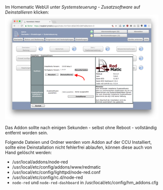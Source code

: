 Im Homematic WebUI unter _Systemsteuerung_ - _Zusatzsoftware_ auf _Deinstallieren_ klicken:
![](images/uninstall.png)

Das Addon sollte nach einigen Sekunden - selbst ohne Reboot - vollständig entfernt worden sein. 

Folgende Dateien und Ordner werden vom Addon auf der CCU Installiert, sollte eine Deinstallation nicht fehlerfrei ablaufen, können diese auch von Hand gelöscht werden:

* /usr/local/addons/node-red
* /usr/local/etc/config/addons/www/redmatic
* /usr/local/etc/config/lighttpd/node-red.conf
* /usr/local/etc/config/rc.d/node-red
* `node-red` und `node-red-dashboard` in /usr/local/etc/config/hm_addons.cfg